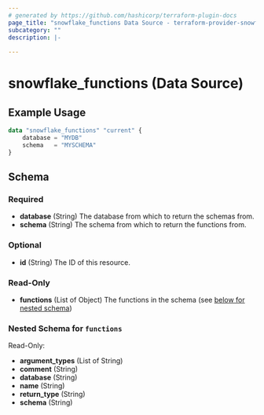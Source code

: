 ```yaml
---
# generated by https://github.com/hashicorp/terraform-plugin-docs
page_title: "snowflake_functions Data Source - terraform-provider-snowflake"
subcategory: ""
description: |-
  
---
```


# snowflake_functions (Data Source)



## Example Usage

```terraform
data "snowflake_functions" "current" {
    database = "MYDB"
    schema   = "MYSCHEMA"
}
```

<!-- schema generated by tfplugindocs -->
## Schema

### Required

- **database** (String) The database from which to return the schemas from.
- **schema** (String) The schema from which to return the functions from.

### Optional

- **id** (String) The ID of this resource.

### Read-Only

- **functions** (List of Object) The functions in the schema (see [below for nested schema](#nestedatt--functions))

<a id="nestedatt--functions"></a>
### Nested Schema for `functions`

Read-Only:

- **argument_types** (List of String)
- **comment** (String)
- **database** (String)
- **name** (String)
- **return_type** (String)
- **schema** (String)



